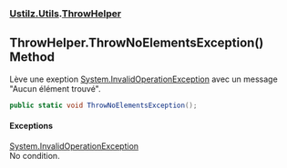 ### [Ustilz.Utils](Ustilz.Utils.md 'Ustilz.Utils').[ThrowHelper](Ustilz.Utils.ThrowHelper.md 'Ustilz.Utils.ThrowHelper')

## ThrowHelper.ThrowNoElementsException() Method

Lève une exeption [System.InvalidOperationException](https://docs.microsoft.com/en-us/dotnet/api/System.InvalidOperationException 'System.InvalidOperationException') avec un message "Aucun élément trouvé".

```csharp
public static void ThrowNoElementsException();
```

#### Exceptions

[System.InvalidOperationException](https://docs.microsoft.com/en-us/dotnet/api/System.InvalidOperationException 'System.InvalidOperationException')  
No condition.